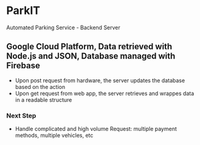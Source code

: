 # ParkIT

Automated Parking Service - Backend Server

## Google Cloud Platform, Data retrieved with Node.js and JSON, Database managed with Firebase
  - Upon post request from hardware, the server updates the database based on the action
  - Upon get request from web app, the server retrieves and wrappes data in a readable structure

### Next Step 
  - Handle complicated and high volume Request: multiple payment methods, multiple vehicles, etc
